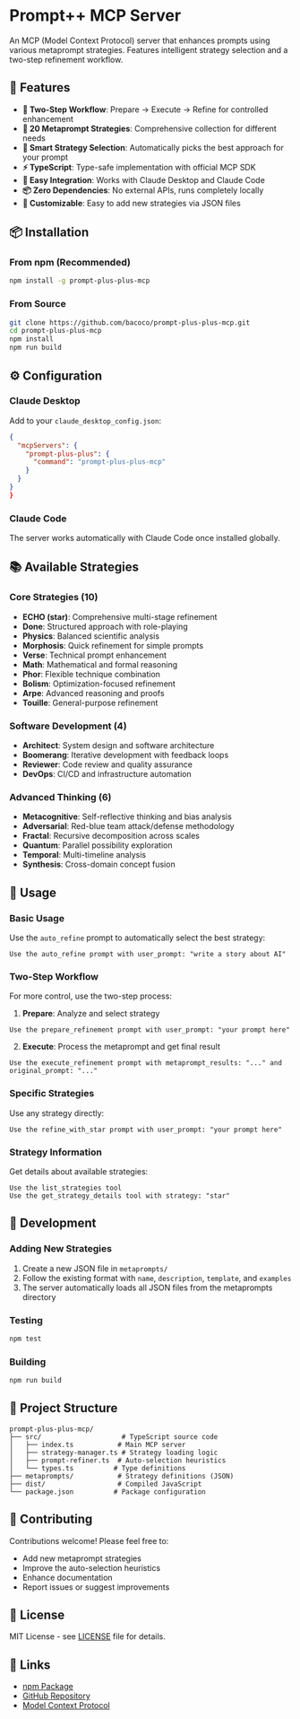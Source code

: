 # Prompt++ MCP Server

An MCP (Model Context Protocol) server that enhances prompts using various metaprompt strategies. Features intelligent strategy selection and a two-step refinement workflow.

## 🚀 Features

- **🎯 Two-Step Workflow**: Prepare → Execute → Refine for controlled enhancement
- **🧠 20 Metaprompt Strategies**: Comprehensive collection for different needs
- **🤖 Smart Strategy Selection**: Automatically picks the best approach for your prompt  
- **⚡ TypeScript**: Type-safe implementation with official MCP SDK
- **🔧 Easy Integration**: Works with Claude Desktop and Claude Code
- **📦 Zero Dependencies**: No external APIs, runs completely locally
- **🎨 Customizable**: Easy to add new strategies via JSON files

## 📦 Installation

### From npm (Recommended)
```bash
npm install -g prompt-plus-plus-mcp
```

### From Source
```bash
git clone https://github.com/bacoco/prompt-plus-plus-mcp.git
cd prompt-plus-plus-mcp
npm install
npm run build
```

## ⚙️ Configuration

### Claude Desktop
Add to your `claude_desktop_config.json`:

```json
{
  "mcpServers": {
    "prompt-plus-plus": {
      "command": "prompt-plus-plus-mcp"
    }
  }
}
}
```

### Claude Code
The server works automatically with Claude Code once installed globally.

## 📚 Available Strategies

### Core Strategies (10)
- **ECHO (star)**: Comprehensive multi-stage refinement
- **Done**: Structured approach with role-playing
- **Physics**: Balanced scientific analysis
- **Morphosis**: Quick refinement for simple prompts
- **Verse**: Technical prompt enhancement
- **Math**: Mathematical and formal reasoning
- **Phor**: Flexible technique combination
- **Bolism**: Optimization-focused refinement
- **Arpe**: Advanced reasoning and proofs
- **Touille**: General-purpose refinement

### Software Development (4)
- **Architect**: System design and software architecture
- **Boomerang**: Iterative development with feedback loops
- **Reviewer**: Code review and quality assurance
- **DevOps**: CI/CD and infrastructure automation

### Advanced Thinking (6)
- **Metacognitive**: Self-reflective thinking and bias analysis
- **Adversarial**: Red-blue team attack/defense methodology
- **Fractal**: Recursive decomposition across scales
- **Quantum**: Parallel possibility exploration
- **Temporal**: Multi-timeline analysis
- **Synthesis**: Cross-domain concept fusion

## 🎯 Usage

### Basic Usage
Use the `auto_refine` prompt to automatically select the best strategy:

```
Use the auto_refine prompt with user_prompt: "write a story about AI"
```

### Two-Step Workflow
For more control, use the two-step process:

1. **Prepare**: Analyze and select strategy
```
Use the prepare_refinement prompt with user_prompt: "your prompt here"
```

2. **Execute**: Process the metaprompt and get final result
```
Use the execute_refinement prompt with metaprompt_results: "..." and original_prompt: "..."
```

### Specific Strategies
Use any strategy directly:

```
Use the refine_with_star prompt with user_prompt: "your prompt here"
```

### Strategy Information
Get details about available strategies:

```
Use the list_strategies tool
Use the get_strategy_details tool with strategy: "star"
```

## 🔧 Development

### Adding New Strategies
1. Create a new JSON file in `metaprompts/`
2. Follow the existing format with `name`, `description`, `template`, and `examples`
3. The server automatically loads all JSON files from the metaprompts directory

### Testing
```bash
npm test
```

### Building
```bash
npm run build
```

## 📁 Project Structure

```
prompt-plus-plus-mcp/
├── src/                    # TypeScript source code
│   ├── index.ts           # Main MCP server
│   ├── strategy-manager.ts # Strategy loading logic
│   ├── prompt-refiner.ts  # Auto-selection heuristics
│   └── types.ts          # Type definitions
├── metaprompts/           # Strategy definitions (JSON)
├── dist/                  # Compiled JavaScript
└── package.json          # Package configuration
```

## 🤝 Contributing

Contributions welcome! Please feel free to:
- Add new metaprompt strategies
- Improve the auto-selection heuristics
- Enhance documentation
- Report issues or suggest improvements

## 📄 License

MIT License - see [LICENSE](LICENSE) file for details.

## 🔗 Links

- [npm Package](https://www.npmjs.com/package/prompt-plus-plus-mcp)
- [GitHub Repository](https://github.com/bacoco/prompt-plus-plus-mcp)
- [Model Context Protocol](https://modelcontextprotocol.io/)